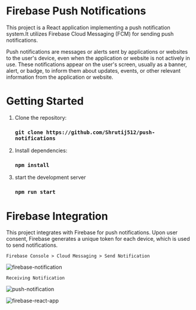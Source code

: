# Firebase Push Notifications

This project is a React application implementing a push notification system.It utilizes Firebase Cloud Messaging (FCM) for sending push notifications.

Push notifications are messages or alerts sent by applications or websites to the user's device, even when the application or website is not actively in use.  These notifications appear on the user's screen, usually as a banner, alert, or badge, to inform them about updates, events, or other relevant information from the application or website.



# Getting Started

1. Clone the repository:

   ###  `git clone https://github.com/Shrutij512/push-notifications`
   
3. Install dependencies:

   ###  `npm install`

4. start the development server

    ###  `npm run start`

# Firebase Integration

This project integrates with Firebase for push notifications. Upon user consent, Firebase generates a unique token for each device, which is used to send notifications.

`Firebase Console > Cloud Messaging > Send Notification`

![firebase-notification](https://github.com/Shrutij512/push-notifications/assets/132148988/15a9472b-8ecc-4e38-917d-30441ed199b6)

`Receiving Notification`

![push-notification](https://github.com/Shrutij512/push-notifications/assets/132148988/87ab9cef-175d-485c-b835-f46f9e1efb72)


![firebase-react-app](https://github.com/Shrutij512/push-notifications/assets/132148988/b74ce208-b281-4d1c-872f-86fa42c2985c)
